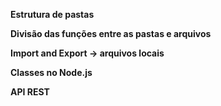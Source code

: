 **Estrutura de pastas**

**Divisão das funções entre as pastas e arquivos**

**Import and Export -> arquivos locais**

**Classes no Node.js**

**API REST**
